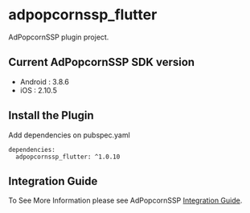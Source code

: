 # adpopcornssp_flutter

AdPopcornSSP plugin project.

## Current AdPopcornSSP SDK version

- Android :  3.8.6
- iOS : 2.10.5

## Install the Plugin

Add dependencies on pubspec.yaml

```
dependencies:
  adpopcornssp_flutter: ^1.0.10
```

## Integration Guide

To See More Information please see AdPopcornSSP [Integration Guide](https://adpopcornssp.gitbook.io/ssp-sdk/flutter).
